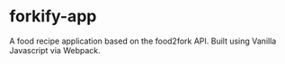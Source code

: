 # forkify-app
A food recipe application based on the food2fork API. Built using Vanilla Javascript via Webpack.
